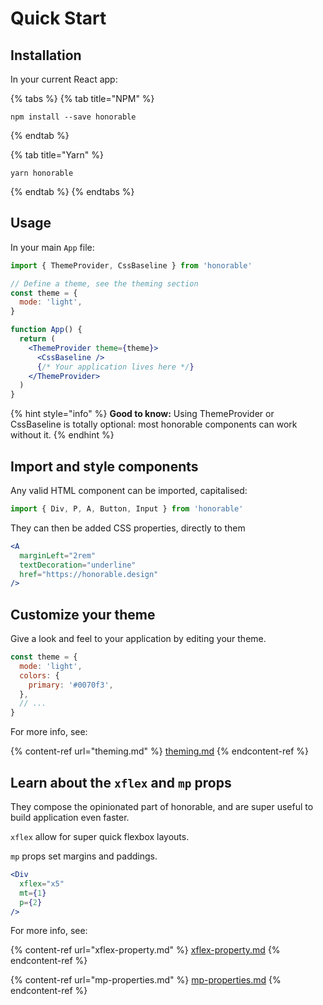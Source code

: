 # Quick Start

## Installation

In your current React app:

{% tabs %}
{% tab title="NPM" %}
```
npm install --save honorable
```
{% endtab %}

{% tab title="Yarn" %}
```
yarn honorable
```
{% endtab %}
{% endtabs %}

## Usage

In your main `App` file:

```jsx
import { ThemeProvider, CssBaseline } from 'honorable'

// Define a theme, see the theming section
const theme = {
  mode: 'light',
}

function App() {
  return (
    <ThemeProvider theme={theme}>
      <CssBaseline />
      {/* Your application lives here */}
    </ThemeProvider>
  )
}
```

{% hint style="info" %}
**Good to know:** Using ThemeProvider or CssBaseline is totally optional: most honorable components can work without it.
{% endhint %}

## Import and style components

Any valid HTML component can be imported, capitalised:

```jsx
import { Div, P, A, Button, Input } from 'honorable'
```

They can then be added CSS properties, directly to them

```jsx
<A
  marginLeft="2rem"
  textDecoration="underline"
  href="https://honorable.design"
/>
```

## Customize your theme

Give a look and feel to your application by editing your theme.

```jsx
const theme = {
  mode: 'light',
  colors: {
    primary: '#0070f3', 
  },
  // ...
}
```

For more info, see:

{% content-ref url="theming.md" %}
[theming.md](theming.md)
{% endcontent-ref %}

## Learn about the `xflex` and `mp` props

They compose the opinionated part of honorable, and are super useful to build application even faster.

`xflex` allow for super quick flexbox layouts.

`mp` props set margins and paddings.

```jsx
<Div 
  xflex="x5"
  mt={1}
  p={2}
/>
```

For more info, see:

{% content-ref url="xflex-property.md" %}
[xflex-property.md](xflex-property.md)
{% endcontent-ref %}

{% content-ref url="mp-properties.md" %}
[mp-properties.md](mp-properties.md)
{% endcontent-ref %}
